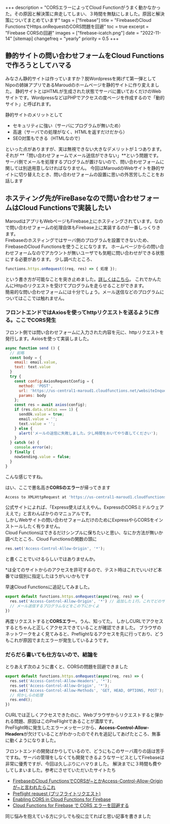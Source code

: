 +++
description = "CORSエラーによってCloud Functionがうまく動かなかった。その原因と解決策に奔走してしまい、３時間を無駄にしました。原因と解決策についてまとめています"
tags = ["firebase"]
title = "FirebaseのCloud FunctionsでHttps.onRequestのCORS問題を回避"
toc = true
excerpt = "Firebase CORSの回避"
images = ["firebase-icatch.png"]
date = "2022-11-14"
[sitemap]
  changefreq = "yearly"
  priority = 0.5
+++


## 静的サイトの問い合わせフォームをCloud Functionsで作ろうとしてハマる

みなさん静的サイトは作っていますか？脱Wordpressを掲げて第一弾としてNipoの姉妹アプリであるMaroudのホームページを静的サイトに作り変えました。
静的サイトとはHTMLが生成された状態でサーバに置いておくだけのWebサイトです。WordpressなどはPHPでアクセスの度ページを作成するので「動的サイト」と呼ばれます。

静的サイトのメリットとして

- セキュリティに強い（サーバにプログラムが無いため）
- 高速（サーバでの処理がなく、HTMLを返すだけだから）
- SEO対策もできる（HTMLなので）

といった点がありますが、実は無視できない大きなデメリットが１つあります。それが **「問い合わせフォームでメール送信ができない」**という問題です。  
サーバ側でメールを処理するプログラムが置けないので、問い合わせフォームに関しては別途用意しなければなりません。
今回はMaroudのWebサイトを静的サイトに切り替えたとき、問い合わせフォームの設置に思いの外苦労したことをお話します

## ホスティング先がFireBaseなので問い合わせフォームはCloud Functionsで実装したい

MaroudはアプリもWebページもFirebase上にホスティングされています。なので問い合わせフォームの処理自体もFirebase上に実装するのが一番しっくりきます。  
Firebaseのホスティングではサーバ側のプログラムを設置できないため、FirebaseのCloud Functionsを使うことになります。
ホームページからの問い合わせフォームなのでアカウントが無いユーザでも気軽に問い合わせができる状態にする必要があります。
少し調べたところ、

```javascript
functions.https.onRequest((req, res) => { 処理 });
```

という書き方が可能なことを突き止めました。[詳しくはこちら](https://firebase.google.com/docs/functions/http-events?hl=ja)。
これでかんたんにHttpのリクエストを受けてプログラムを走らせることができます。  
簡易的な問い合わせフォームには十分でしょう。メール送信などのプログラムについてはここでは触れません。

### フロントエンドではAxiosを使ってhttpリクエストを送るように作る。ここでCORS発生

フロント側では問い合わせフォームに入力された内容を元に、httpリクエストを発行します。Axiosを使って実装しました。

```javascript
async function send () {
  // 前略
  const body = {
    email: email.value,
    text: text.value
  }
  try {
    const config:AxiosRequestConfig = {
      method: 'POST',
      url: 'https://us-central1-maroud1.cloudfunctions.net/websiteInquery',
      params: body
    };
    const res = await axios(config);
    if (res.data.status === 1) {
      sendOk.value = true;
      email.value = '';
      text.value = '';
    } else {
      alert('メールの送信に失敗しました。少し時間をおいてやり直してください');
    }
  } catch (e) {
    console.error(e);
  } finally {
    nowSending.value = false;
  }
}
```

こんな感じですね。

はい、ここで悪名高き**CORSのエラー**が帰ってきます

```sh
Access to XMLHttpRequest at 'https://us-central1-maroud1.cloudfunctions.net/test?email=info%40sndbox.jp&text=test' from origin 'http://localhost:3000' has been blocked by CORS policy: No 'Access-Control-Allow-Origin' header is present on the requested resource.
```

公式サイトによれば、「Express使えばええやん。ExpressのCORSミドルウェアええで」と言わんばかりのマニュアルです。  
しかしWebサイトの問い合わせフォームだけのためにExpressやらCORSをインストールしたく有りません。  
Cloud Functionsはできるだけシンプルに保ちたいと思い、なにか方法が無いか調べたところ、Cloud Functionsの関数の頭に

```javascript
res.set('Access-Control-Allow-Origin', '*');
```

と書くことでいけるらしいではありませんか。

<Alice>*は全てのサイトからのアクセスを許可するので、テスト時はこれでいいけど本番では個別に指定したほうがいいかもです</Alice>

早速Cloud Functionsに追記してみました。

```javascript
export default functions.https.onRequest(async(req, res) => {
  res.set('Access-Control-Allow-Origin', '*') // 追加した１行。これでどのサイトからもリクエストできるようになる？
  // メール送信するプログラムなどをこの下にかくよ
})
```

再度リクエストすると**CORSエラー**。うん、知ってた。
しかしCURLでアクセスするとちゃんと正しくアクセスできていることが確認できました。
ブラウザのネットワークをよく見てみると、Preflightなるアクセスを先に行っており、どうもこれが原因でまたエラーが発生しているようです。

### だらだら書いても仕方ないので、結論を

とりあえず次のように書くと、CORSの問題を回避できました

```javascript
export default functions.https.onRequest(async(req, res) => {
  res.set('Access-Control-Allow-Headers', '*');
  res.set('Access-Control-Allow-Origin', '*');
  res.set('Access-Control-Allow-Methods', 'GET, HEAD, OPTIONS, POST');
  // 何かしらの処理
  res.end();
})
```

CURLでは正しくアクセスできたのに、Webブラウザからリクエストすると弾かれる問題、原因はこのPreFlightであることが濃厚です。  
PreFlight時に発生したエラーメッセージから、**Access-Control-Allow-Headers**が欠けていることがわかったのでそれを追記してあげたところ、無事に動くようになりました。  

フロントエンドの開発ばかりしているので、どうにもこのサーバ周りの話は苦手ですね。サーバの管理をしなくても開発できるようなサービスとしてFirebaseは非常に優秀ですが、今回は久しぶりにハマりました。
解決までに３時間も費やしてしまいました。参考にさせていただいたサイトたち

- [FirebaseのCloud FunctionsでCORSが~とかAccess-Control-Allow-Originが~と言われたらこれ](https://qiita.com/qrusadorz/items/40234ac0b5c5c2315cad)
- [Preflight request (プリフライトリクエスト)](https://developer.mozilla.org/ja/docs/Glossary/Preflight_request)
- [Enabling CORS in Cloud Functions for Firebase](https://stackoverflow.com/questions/42755131/enabling-cors-in-cloud-functions-for-firebase)
- [Cloud Functions for Firebase で CORS エラーを回避する](https://zenn.dev/ryo_kawamata/articles/cors-on-firebase-functions)

同じ悩みを抱えている方に少しでも役に立てればと思い記事を書きました

